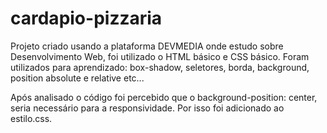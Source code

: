 # cardapio-pizzaria
Projeto criado usando a plataforma DEVMEDIA onde estudo sobre  Desenvolvimento Web, foi utilizado o HTML básico e CSS básico. Foram utilizados para aprendizado: box-shadow, seletores, borda, background, position absolute e relative etc...

Após analisado o código foi percebido que o background-position: center, seria necessário para a responsividade. 
Por isso foi adicionado ao estilo.css.

